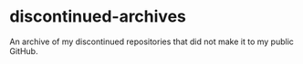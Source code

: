 # discontinued-archives
An archive of my discontinued repositories that did not make it to my public GitHub.
